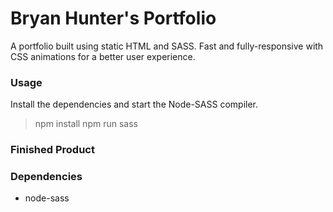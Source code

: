 # Bryan Hunter's Portfolio

A portfolio built using static HTML and SASS. Fast and fully-responsive with CSS animations for a better user experience.

### Usage
Install the dependencies and start the Node-SASS compiler.

> npm install
> npm run sass

### Finished Product



### Dependencies

- node-sass